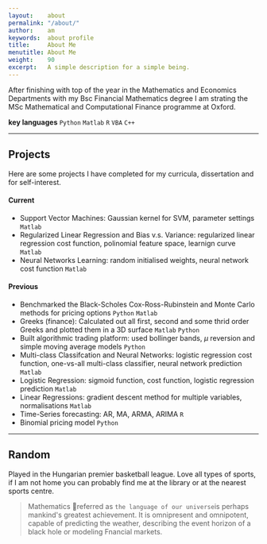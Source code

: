 ```yaml
---
layout:    about
permalink: "/about/"
author:    am
keywords:  about profile
title:     About Me
menutitle: About Me
weight:    90
excerpt:   A simple description for a simple being.
---
```


After finishing with top of the year in the Mathematics and Economics Departments with my Bsc Financial Mathematics degree I am strating the MSc Mathematical and Computational Finance programme at Oxford.

**key languages** `Python` `Matlab` `R` `VBA` `C++`

---

## Projects

Here are some projects I have completed for my curricula, dissertation and for self-interest.

#### Current
 - Support Vector Machines: Gaussian kernel for SVM, parameter settings `Matlab`
 - Regularized Linear Regression and Bias v.s. Variance: regularized linear regression cost function, polinomial feature space, learnign curve `Matlab`
 - Neural Networks Learning: random initialised weights, neural network cost function `Matlab`

#### Previous
 - Benchmarked the Black-Scholes Cox-Ross-Rubinstein and Monte Carlo methods for pricing options `Python` `Matlab`
 - Greeks (finance): Calculated out all first, second and some thrid order Greeks and plotted them in a 3D surface `Matlab` `Python` 
 - Built algorithmic trading platform: used bollinger bands, $\mu$ reversion and simple moving average models `Python`
 - Multi-class Classifcation and Neural Networks: logistic regression cost function, one-vs-all multi-class classifier, neural network prediction `Matlab`
 - Logistic Regression: sigmoid function, cost function, logistic regression prediction `Matlab`
 - Linear Regressions: gradient descent method for multiple variables, normalisations `Matlab`
 - Time-Series forecasting: AR, MA, ARMA, ARIMA `R`
 - Binomial pricing model `Python`

---

## Random
Played in the Hungarian premier basketball league. Love all types of sports, if I am not home you can probably find me at the library or at the nearest sports centre.

> Mathematics 􀀀referred as `the language of our universe`is perhaps mankind's greatest achievement. It is omnipresent and omnipotent, capable of predicting the weather, describing the event horizon of a black hole or modeling Fnancial markets.